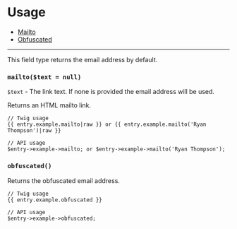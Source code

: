 # Usage

- [Mailto](#mailto)
- [Obfuscated](#obfuscated)

<hr>

This field type returns the email address by default.

<a name="mailto"></a>
### `mailto($text = null)`

`$text` - The link text. If none is provided the email address will be used.

Returns an HTML mailto link.

    // Twig usage
    {{ entry.example.mailto|raw }} or {{ entry.example.mailto('Ryan Thompson')|raw }}

    // API usage
    $entry->example->mailto; or $entry->example->mailto('Ryan Thompson');

<a name="obfuscated"></a>
### `obfuscated()`

Returns the obfuscated email address.

    // Twig usage
    {{ entry.example.obfuscated }}

    // API usage
    $entry->example->obfuscated;

